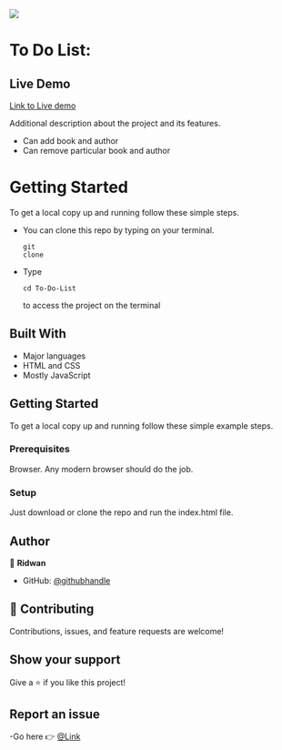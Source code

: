 ![](https://img.shields.io/badge/Microverse-blueviolet)

# To Do List:

## Live Demo

[Link to Live demo]()

Additional description about the project and its features.

- Can add book and author
- Can remove particular book and author

# Getting Started

To get a local copy up and running follow these simple steps.

- You can clone this repo by typing on your terminal.<pre><code>git clone </code></pre>
- Type <pre><code>cd To-Do-List</code></pre> to access the project on the terminal

## Built With

- Major languages
- HTML and CSS
- Mostly JavaScript

## Getting Started

To get a local copy up and running follow these simple example steps.

### Prerequisites

Browser. Any modern browser should do the job.

### Setup

Just download or clone the repo and run the index.html file.

## Author

👤 **Ridwan**

- GitHub: [@githubhandle](https://github.com/samiullahbahadur)

## 🤝 Contributing

Contributions, issues, and feature requests are welcome!

## Show your support

Give a ⭐️ if you like this project!

## Report an issue

-Go here 👉 [@Link]()
